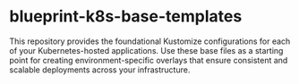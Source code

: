 # blueprint-k8s-base-templates
This repository provides the foundational Kustomize configurations for each of your Kubernetes-hosted applications. Use these base files as a starting point for creating environment-specific overlays that ensure consistent and scalable deployments across your infrastructure.
